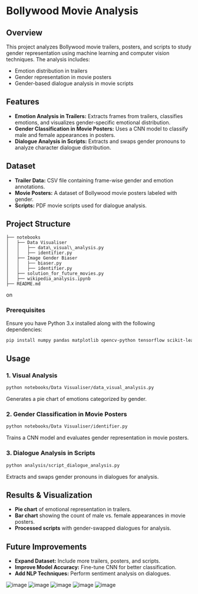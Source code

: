 # Bollywood Movie Analysis

## Overview

This project analyzes Bollywood movie trailers, posters, and scripts to study gender representation using machine learning and computer vision techniques. The analysis includes:

- Emotion distribution in trailers
- Gender representation in movie posters
- Gender-based dialogue analysis in movie scripts

## Features

- **Emotion Analysis in Trailers:** Extracts frames from trailers, classifies emotions, and visualizes gender-specific emotional distribution.
- **Gender Classification in Movie Posters:** Uses a CNN model to classify male and female appearances in posters.
- **Dialogue Analysis in Scripts:** Extracts and swaps gender pronouns to analyze character dialogue distribution.

## Dataset

- **Trailer Data:** CSV file containing frame-wise gender and emotion annotations.
- **Movie Posters:** A dataset of Bollywood movie posters labeled with gender.
- **Scripts:** PDF movie scripts used for dialogue analysis.

## Project Structure

```
├── notebooks
│   ├── Data Visualiser
│   │   ├── data\_visual\_analysis.py
│   │   ├── identifier.py
│   ├── Image Gender Biaser
│   │   ├── biaser.py
│   │   ├── identifier.py
│   ├── solution_for_future_movies.py 
│   ├── wikipedia_analysis.ipynb 
├── README.md

```

on

### Prerequisites

Ensure you have Python 3.x installed along with the following dependencies:

```bash
pip install numpy pandas matplotlib opencv-python tensorflow scikit-learn PyPDF2 beautifulsoup4
```

## Usage

### 1. Visual Analysis

```bash
python notebooks/Data Visualiser/data_visual_analysis.py
```

Generates a pie chart of emotions categorized by gender.

### 2. Gender Classification in Movie Posters

```bash
python notebooks/Data Visualiser/identifier.py
```

Trains a CNN model and evaluates gender representation in movie posters.

### 3. Dialogue Analysis in Scripts

```bash
python analysis/script_dialogue_analysis.py
```

Extracts and swaps gender pronouns in dialogues for analysis.

## Results & Visualization

- **Pie chart** of emotional representation in trailers.
- **Bar chart** showing the count of male vs. female appearances in movie posters.
- **Processed scripts** with gender-swapped dialogues for analysis.

## Future Improvements

- **Expand Dataset:** Include more trailers, posters, and scripts.
- **Improve Model Accuracy:** Fine-tune CNN for better classification.
- **Add NLP Techniques:** Perform sentiment analysis on dialogues.



![image](https://github.com/user-attachments/assets/e0094668-a170-4887-860d-856d46a9faa4)
![image](https://github.com/yukeshwardevs/Fall_Intern_interview_project_ML_Q-3/assets/146966338/ee5f84fb-de51-43e6-a288-9934d7f86fb2)
![image](https://github.com/yukeshwardevs/Fall_Intern_interview_project_ML_Q-3/assets/146966338/d0dfb7fb-0cbc-4b29-8178-9626b393ee59)
![image](https://github.com/yukeshwardevs/Fall_Intern_interview_project_ML_Q-3/assets/146966338/a226242b-4e97-4827-8bd3-28d2e000e0c9)
![image](https://github.com/yukeshwardevs/Fall_Intern_interview_project_ML_Q-3/assets/146966338/8bd9ae11-bb71-413c-9557-102b35471154)
